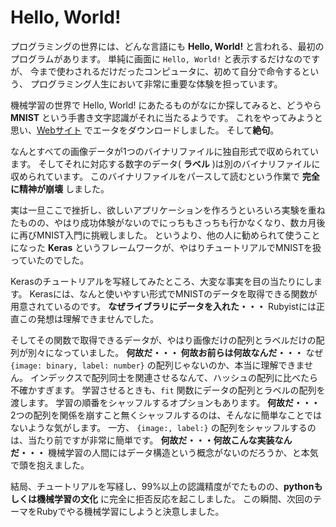 # Hello, World!

プログラミングの世界には、どんな言語にも **Hello, World!** と言われる、最初のプログラムがあります。
単純に画面に `Hello, World!` と表示するだけなのですが、
今まで使わされるだけだったコンピュータに、初めて自分で命令するという、
プログラミング人生において非常に重要な体験を担っています。

機械学習の世界で Hello, World! にあたるものがなにか探してみると、どうやら **MNIST** という手書き文字認識がそれに当たるようです。
これをやってみようと思い、[Webサイト](http://yann.lecun.com/exdb/mnist/) でエータをダウンロードしました。
そして**絶句**。

なんとすべての画像データが1つのバイナリファイルに独自形式で収められています。
そしてそれに対応する数字のデータ( **ラベル** )は別のバイナリファイルに収められています。
このバイナリファイルをパースして読むという作業で **完全に精神が崩壊** しました。

実は一旦ここで挫折し、欲しいアプリケーションを作ろうといろいろ実験を重ねたものの、やはり成功体験がないのでにっちもさっちも行かなくなり、数カ月後に再びMNIST入門に挑戦しました。
というより、他の人に勧められて使うことになった **Keras** というフレームワークが、やはりチュートリアルでMNISTを扱っていたのでした。

Kerasのチュートリアルを写経してみたところ、大変な事実を目の当たりにします。
Kerasには、なんと使いやすい形式でMNISTのデータを取得できる関数が用意されているのです。
**なぜライブラリにデータを入れた・・・**
Rubyistには正直この発想は理解できませんでした。

そしてその関数で取得できるデータが、やはり画像だけの配列とラベルだけの配列が別々になっていました。
**何故だ・・・ 何故お前らは何故なんだ・・・**
なぜ `{image: binary, label: number}` の配列じゃないのか、本当に理解できません。
インデックスで配列同士を関連させるなんて、ハッシュの配列に比べたら不確かすぎます。
学習させるときも、`fit` 関数にデータの配列とラベルの配列を渡します。
学習の順番をシャッフルするオプションもあります。
**何故だ・・・**
2つの配列を関係を崩すこと無くシャッフルするのは、そんなに簡単なことではないような気がします。
一方、 `{image:, label:}` の配列をシャッフルするのは、当たり前ですが非常に簡単です。
**何故だ・・・何故こんな実装なんだ・・・**
機械学習の人間にはデータ構造という概念がないのだろうか、と本気で頭を抱えました。

結局、チュートリアルを写経し、99%以上の認識精度がでたものの、**pythonもしくは機械学習の文化** に完全に拒否反応を起こしました。
この瞬間、次回のテーマをRubyでやる機械学習にしようと決意しました。
